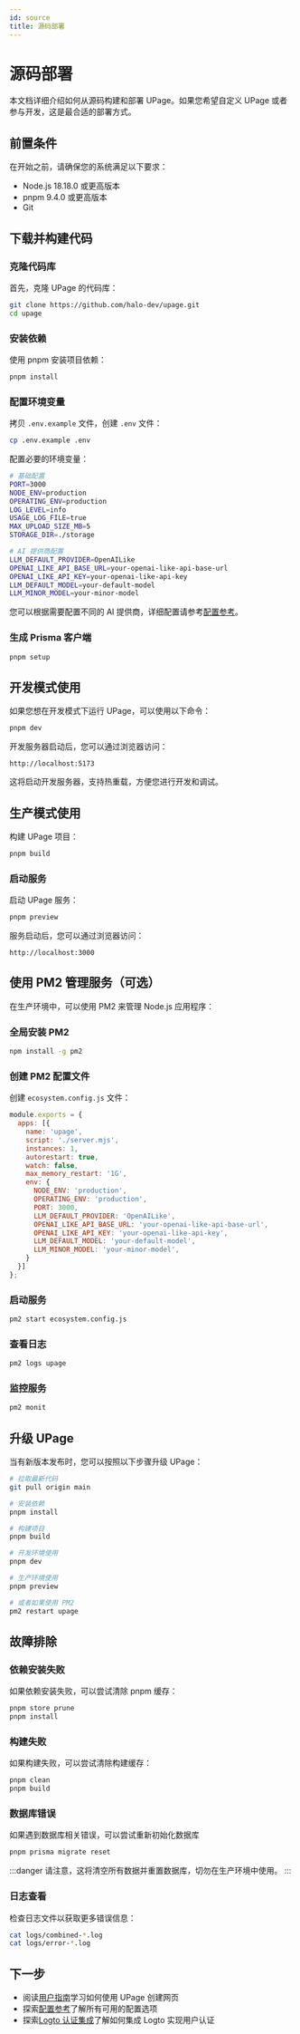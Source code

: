 ```yaml
---
id: source
title: 源码部署
---
```


# 源码部署

本文档详细介绍如何从源码构建和部署 UPage。如果您希望自定义 UPage 或者参与开发，这是最合适的部署方式。

## 前置条件

在开始之前，请确保您的系统满足以下要求：

- Node.js 18.18.0 或更高版本
- pnpm 9.4.0 或更高版本
- Git

## 下载并构建代码

### 克隆代码库

首先，克隆 UPage 的代码库：

```bash
git clone https://github.com/halo-dev/upage.git
cd upage
```

### 安装依赖

使用 pnpm 安装项目依赖：

```bash
pnpm install
```

### 配置环境变量

拷贝 `.env.example` 文件，创建 `.env` 文件：

```bash
cp .env.example .env
```

配置必要的环境变量：

```bash
# 基础配置
PORT=3000
NODE_ENV=production
OPERATING_ENV=production
LOG_LEVEL=info
USAGE_LOG_FILE=true
MAX_UPLOAD_SIZE_MB=5
STORAGE_DIR=./storage

# AI 提供商配置
LLM_DEFAULT_PROVIDER=OpenAILike
OPENAI_LIKE_API_BASE_URL=your-openai-like-api-base-url
OPENAI_LIKE_API_KEY=your-openai-like-api-key
LLM_DEFAULT_MODEL=your-default-model
LLM_MINOR_MODEL=your-minor-model
```

您可以根据需要配置不同的 AI 提供商，详细配置请参考[配置参考](../configuration)。

### 生成 Prisma 客户端

```bash
pnpm setup
```

## 开发模式使用

如果您想在开发模式下运行 UPage，可以使用以下命令：

```bash
pnpm dev
```

开发服务器启动后，您可以通过浏览器访问：

```
http://localhost:5173
```

这将启动开发服务器，支持热重载，方便您进行开发和调试。

## 生产模式使用

构建 UPage 项目：

```bash
pnpm build
```

### 启动服务

启动 UPage 服务：

```bash
pnpm preview
```

服务启动后，您可以通过浏览器访问：

```
http://localhost:3000
```

## 使用 PM2 管理服务（可选）

在生产环境中，可以使用 PM2 来管理 Node.js 应用程序：

### 全局安装 PM2

```bash
npm install -g pm2
```

### 创建 PM2 配置文件

创建 `ecosystem.config.js` 文件：

```javascript
module.exports = {
  apps: [{
    name: 'upage',
    script: './server.mjs',
    instances: 1,
    autorestart: true,
    watch: false,
    max_memory_restart: '1G',
    env: {
      NODE_ENV: 'production',
      OPERATING_ENV: 'production',
      PORT: 3000,
      LLM_DEFAULT_PROVIDER: 'OpenAILike',
      OPENAI_LIKE_API_BASE_URL: 'your-openai-like-api-base-url',
      OPENAI_LIKE_API_KEY: 'your-openai-like-api-key',
      LLM_DEFAULT_MODEL: 'your-default-model',
      LLM_MINOR_MODEL: 'your-minor-model',
    }
  }]
};
```

### 启动服务

```bash
pm2 start ecosystem.config.js
```

### 查看日志

```bash
pm2 logs upage
```

### 监控服务

```bash
pm2 monit
```

## 升级 UPage

当有新版本发布时，您可以按照以下步骤升级 UPage：

```bash
# 拉取最新代码
git pull origin main

# 安装依赖
pnpm install

# 构建项目
pnpm build

# 开发环境使用
pnpm dev

# 生产环境使用
pnpm preview

# 或者如果使用 PM2
pm2 restart upage
```

## 故障排除

### 依赖安装失败

如果依赖安装失败，可以尝试清除 pnpm 缓存：

```bash
pnpm store prune
pnpm install
```

### 构建失败

如果构建失败，可以尝试清除构建缓存：

```bash
pnpm clean
pnpm build
```

### 数据库错误

如果遇到数据库相关错误，可以尝试重新初始化数据库

```bash
pnpm prisma migrate reset
```

:::danger
请注意，这将清空所有数据并重置数据库，切勿在生产环境中使用。
:::

### 日志查看

检查日志文件以获取更多错误信息：

```bash
cat logs/combined-*.log
cat logs/error-*.log
```

## 下一步

- 阅读[用户指南](../user-guide/basics)学习如何使用 UPage 创建网页
- 探索[配置参考](../configuration)了解所有可用的配置选项
- 探索[Logto 认证集成](./logto)了解如何集成 Logto 实现用户认证
